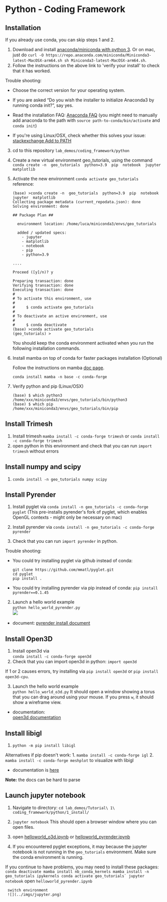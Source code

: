 # Python - Coding Framework

## Installation   
If you already use conda, you can skip steps 1 and 2.
1. Download and install [anaconda/miniconda with python 3](https://docs.anaconda.com/miniconda/install/).
Or on mac, just do
`curl -O https://repo.anaconda.com/miniconda/Miniconda3-latest-MacOSX-arm64.sh
		sh Miniconda3-latest-MacOSX-arm64.sh`.
2. Follow the instructions on the above link to 'verify your install' to check that it has worked.

Trouble shooting:

- Choose the correct version for your operating system.

- If you are asked “Do you wish the installer to initialize Anaconda3 by running conda init?”, say yes.

- Read the installation FAQ: [Anaconda FAQ]( https://docs.anaconda.com/anaconda/user-guide/faq/#installing-anaconda ) (you might need to manually add anaconda to the path with `source path-to-conda/bin/activate` and `conda init`)

- If you're using Linux/OSX, check whether this solves your issue: [stackexchange Add to PATH]( https://askubuntu.com/questions/760311/anaconda-i-have-to-type-export-path-anaconda3-bin-path-everytime-i-rerun )


3. cd to this repository `lab_demos/coding_framework/python`
4. Create a new virtual environment geo_tutorials, using the command   
````conda create -n  geo_tutorials  python=3.9  pip  notebook  jupyter  matplotlib````

5. Activate the new environment
`conda activate geo_tutorials`  
reference:
    ````
    (base) >conda create -n  geo_tutorials  python=3.9  pip  notebook  jupyter  matplotlib
    Collecting package metadata (current_repodata.json): done
    Solving environment: done
    
    ## Package Plan ##
    
      environment location: /home/luca/miniconda3/envs/geo_tutorials
    
      added / updated specs:
        - jupyter
        - matplotlib
        - notebook
        - pip
        - python=3.9

    ....

    Proceed ([y]/n)? y

    Preparing transaction: done
    Verifying transaction: done
    Executing transaction: done
    #
    # To activate this environment, use
    #
    #     $ conda activate geo_tutorials
    #
    # To deactivate an active environment, use
    #
    #     $ conda deactivate 
    (base) >conda activate geo_tutorials 
    (geo_tutorials) > 
    ````
    You should keep the conda environment activated when you run the following installation commands.
    
6. Install mamba on top of conda for faster packages installation (Optional)

    Follow the instructions on mamba [doc page](https://mamba.readthedocs.io/en/latest/installation.html).

    `conda install mamba -n base -c conda-forge`

7. Verify python and pip (Linux/OSX)
    ````
    (base) $ which python3
    /home/xxx/miniconda3/envs/geo_tutorials/bin/python3
    (base) $ which pip
    /home/xxx/miniconda3/envs/geo_tutorials/bin/pip
    ```` 

## Install Trimesh 

1. Install trimesh
   `mamba install -c conda-forge trimesh`
   or
   `conda install -c conda-forge trimesh`
2. open python in this environment and check that you can run `import trimesh` without errors


## Install numpy and scipy
1. `conda install -n geo_tutorials numpy scipy`

## Install Pyrender

1. Install pyglet via `conda install -n geo_tutorials -c conda-forge pyglet`
(This pre-installs pyrender's fork of pyglet, which enables OpenGL contexts - might only be necessary on mac)

2. Install pyrender via `conda install -n geo_tutorials -c conda-forge pyrender`
3. Check that you can run `import pyrender` in python.

Trouble shooting:
- You could try installing pyglet via github instead of conda:
    ```
    git clone https://github.com/mmatl/pyglet.git
    cd pyglet
    pip install .
   ```
- You could try installing pyrender via pip instead of conda:
   `pip install pyrender==0.1.45` 
   

2. Launch a hello world example    
    `python hello_world_pyrender.py `  
    ![]( ../imgs/hello.jpg )
    
* document: 
[pyrender install document](https://pyrender.readthedocs.io/en/latest/install/index.html)  


## Install Open3D 

1. Install open3d via  
    `conda install -c conda-forge open3d`
2. Check that you can import open3d in python:
    `import open3d`
    
If 1 or 2 causes errors, try installing via
    `pip install open3d` or `pip install open3d-cpu`.

3. Launch the hello world example    
    `python hello_world_o3d.py`
    It should open a window showing a torus that you can drag around using your mouse.
    If you press `w`, it should show a wireframe view.
    
* documentation:  
[open3d documentation](http://www.open3d.org/docs/release/introduction.html)  


## Install libigl

1. `python -m pip install libigl`

Alternatives if pip doesn't work:
    1. `mamba install -c conda-forge igl`
    2. `mamba install -c conda-forge meshplot` to visualize with libigl

* documentation is [here](https://libigl.github.io/libigl-python-bindings/igl_docs/)

**Note:** the docs can be hard to parse




    
## Launch jupyter notebook
1. Navigate to directory: `cd lab_demos/Tutorial\ 1\ coding_framework/python/1_install/`  
2. `jupyter notebook`
    This should open a browser window where you can open files.
3. open [helloworld_o3d.ipynb](helloworld_o3d.ipynb) or [helloworld_pyrender.ipynb](helloworld_pyrender.ipynb)

4. If you encountered pyglet exceptions, it may because the jupyter notebook is not running in the `geo_tutorials` environment.  Make sure the conda environment is running.

If you continue to have problems, you may need to install these packages:
     ````
     conda deactivate
     mamba install nb_conda_kernels
     mamba install -n geo_tutorials ipykernels
     conda activate geo_tutorials`
     jupyter notebook
     ````
     open `helloworld_pyrender.ipynb`

     switch environment  
     ![](../imgs/jupyter.png)



